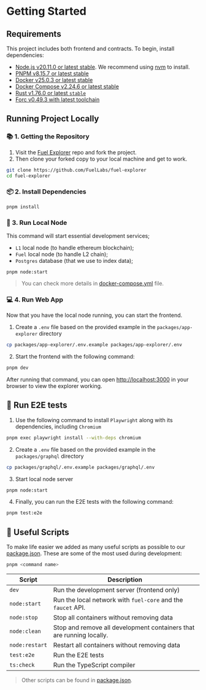 # Getting Started

## Requirements

This project includes both frontend and contracts. To begin, install dependencies:

- [Node.js v20.11.0 or latest stable](https://nodejs.org/en/). We recommend using [nvm](https://github.com/nvm-sh/nvm) to install.
- [PNPM v8.15.7 or latest stable](https://pnpm.io/installation/)
- [Docker v25.0.3 or latest stable](https://docs.docker.com/get-docker/)
- [Docker Compose v2.24.6 or latest stable](https://docs.docker.com/get-docker/)
- [Rust v1.76.0 or latest `stable`](https://www.rust-lang.org/tools/install)
- [Forc v0.49.3 with latest toolchain](https://install.fuel.network/latest)

## Running Project Locally

### 📚 1. Getting the Repository

1. Visit the [Fuel Explorer](https://github.com/FuelLabs/fuel-explorer) repo and fork the project.
2. Then clone your forked copy to your local machine and get to work.

```sh
git clone https://github.com/FuelLabs/fuel-explorer
cd fuel-explorer
```

### 📦 2. Install Dependencies

```sh
pnpm install
```

### 📒 3. Run Local Node

This command will start essential development services;

- `L1` local node (to handle ethereum blockchain);
- `Fuel` local node (to handle L2 chain);
- `Postgres` database (that we use to index data); 

```
pnpm node:start
```

> You can check more details in [docker-compose.yml](https://github.com/FuelLabs/fuel-explorer/blob/main/docker/docker-compose.yml) file.

### 💻 4. Run Web App

Now that you have the local node running, you can start the frontend.

1. Create a `.env` file based on the provided example in the `packages/app-explorer` directory

```sh
cp packages/app-explorer/.env.example packages/app-explorer/.env
```

2. Start the frontend with the following command:

```sh
pnpm dev
``` 

After running that command, you can open [http://localhost:3000](http://localhost:3000) in your browser to view the explorer working.

## 🧪 Run E2E tests

1. Use the following command to install `Playwright` along with its dependencies, including `Chromium` 

```sh
pnpm exec playwright install --with-deps chromium
```

2. Create a `.env` file based on the provided example in the `packages/graphql` directory

```sh
cp packages/graphql/.env.example packages/graphql/.env
```

3. Start local node server

```sh
pnpm node:start
```

4. Finally, you can run the E2E tests with the following command:

```sh
pnpm test:e2e
```

## 🧰 Useful Scripts

To make life easier we added as many useful scripts as possible to our [package.json](https://github.com/FuelLabs/fuel-explorer/blob/main/package.json). 
These are some of the most used during development:

```sh
pnpm <command name>
```

| Script         | Description                                                          |
| -------------- | -------------------------------------------------------------------- |
| `dev`          | Run the development server (frontend only)                           |
| `node:start`   | Run the local network with `fuel-core` and the `faucet` API.         |
| `node:stop`    | Stop all containers without removing data                            |
| `node:clean`   | Stop and remove all development containers that are running locally. |
| `node:restart` | Restart all containers without removing data                         |
| `test:e2e`     | Run the E2E tests                                                   |
| `ts:check`     | Run the TypeScript compiler                                          |

> Other scripts can be found in [package.json](https://github.com/FuelLabs/fuel-explorer/blob/main/package.json).
